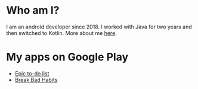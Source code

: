 # Who am I?
I am an android developer since 2018. 
I worked with Java for two years and then switched to Kotlin.
More about me [here](https://alexander-kolmachikhin.github.io/).

# My apps on Google Play
- [Epic to-do list](https://play.google.com/store/apps/details?id=kolmachikhin.alexander.epicto_dolist)
- [Break Bad Habits](https://play.google.com/store/apps/details?id=kolmachikhin.alexander.breakbadhabits)
